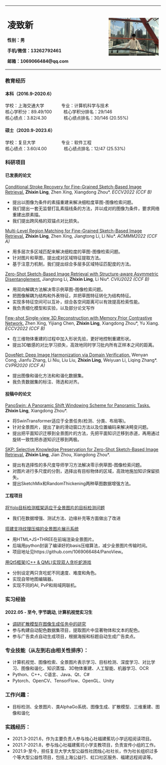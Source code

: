 <table border="0">
  <tr>
    <td width="65%">
      <h1>凌致新</h1>
     <p><b>性别：男</b></p>
      <p><b>手机/微信：13262792461</b></p>
      <p><b>邮箱：1069066484@qq.com</b></p>
    </td>
    <td width="35%">
      <img src="/onnet.jpg" width="100%">     
    </td>
  </tr>
</table>



### 教育经历
#### 本科（2016.9-2020.6）
学校：上海交通大学   &emsp; &emsp;  &nbsp; &nbsp; 专业：计算机科学与技术 <br/>
核心学积分：89.49/100 &emsp; &nbsp; &nbsp; 核心学积分排名：29/146  <br/>
核心绩点：3.82/4.30  &emsp; &emsp; &nbsp; &nbsp; 核心绩点排名：30/146 (20.55%)

#### 硕士（2020.9-2023.6）
学校：复旦大学      &emsp; &emsp;  &emsp;   &emsp;  &nbsp;  专业：软件工程 <br/>
核心绩点：3.60/4.00   &emsp; &emsp; &nbsp; &nbsp;  核心绩点排名：12/47 (25.53%) 


### 科研项目
#### 已发表的论文
[Conditional Stroke Recovery for Fine-Grained Sketch-Based Image Retrieval.](https://github.com/1069066484/PeronalOpenFiles/blob/main/%E9%99%84%E4%BB%B64-Conditional_Stroke_Recovery_for_Fine_Grained_Sketch_Based_Image_Retrieval.pdf) **Zhixin Ling**, Zhen Xing, Xiangdong Zhou\*. *ECCV2022 (CCF B)*
 - 提出以图像为条件的素描重建来解决细粒度草图-图像检索问题。
 - 我们提出一套无监督打乱素描线条的方法，并以成对的图像为条件，要求网络重建出原素描。
 - 我们提出跨风格的双锚点对比损失。

 [Multi-Level Region Matching for Fine-Grained Sketch-Based Image Retrieval.](https://github.com/1069066484/PeronalOpenFiles/blob/main/%E9%99%84%E4%BB%B61-ACMMM2022_Multi_Level_Region_Matching_for_Fine_Grained_Sketch_Based_Image_Retrieval.pdf) **Zhixin Ling**, Zhen Xing, Jiangtong Li, Li Niu\*. *ACMMM2022 (CCF A)*
 - 用多层次多区域匹配来解决细粒度的草图-图像检索问题。
 - 针对图片和草图，提出成对区域特征提取方法。
 - 基于注意力机制，我们提出综合多层多区域特征匹配度的方法。
 
 [Zero-Shot Sketch-Based Image Retrieval with Structure-aware Asymmetric Disentanglement.](https://github.com/1069066484/PeronalOpenFiles/blob/main/%E9%99%84%E4%BB%B62-CVIU2022_Zero_Shot_Sketch_Based_Image_Retrieval_with_Structure_aware_Asymmetric_Disentanglement.pdf) Jiangtong Li, **Zhixin Ling**, Li Niu\*. *CVIU2022 (CCF B)*
 - 用双向解耦方法解决零示例草图-图像检索问题。
 - 把图像解耦为结构和外表特征，并把草图特征转化为结构特征。
 - 实现多特征空间可以互补，综合各空间距离可以有效提高检索性能。
 - 我负责细化模型和实验，以及部分论文写作
 
  [Few-shot Single-view 3D Reconstruction with Memory Prior Contrastive Network.](https://github.com/1069066484/PeronalOpenFiles/blob/main/%E9%99%84%E4%BB%B69-ECCV22_Few_shot_Single_view_3D_Reconstruction_with_Memory_Prior_Contrastive_Network.pdf) Zhen Xing, Yijiang Chen, **Zhixin Ling**, Xiangdong Zhou\*, Yu Xiang.  *ECCV2022 (CCF B)*
 - 在三维物体重建的过程中加入形状先验，更好地控制重建形状。
 - 提出3D敏感的对比学习损失，高效地同时学习批内所有正样本之间的距离。


 
[DoveNet: Deep Image Harmonization via Domain Verification.](https://github.com/1069066484/PeronalOpenFiles/blob/main/%E9%99%84%E4%BB%B63-CVPR2020_DoveNet_Deep_Image_Harmonization_via_Domain_Verification.pdf) Wenyan Cong, Jianfu Zhang, Li Niu, Liu Liu, **Zhixin Ling**, Weiyuan Li, Liqing Zhang\*.  *CVPR2020 (CCF A)*
 - 提出图像和谐化方法和和谐化数据集。
 - 我负责数据集的标注、筛选和对齐。

#### 投稿中的论文
[PanoSwin: A Panoramic Shift Windowing Scheme for Panoramic Tasks.](https://github.com/1069066484/PeronalOpenFiles/blob/main/%E9%99%84%E4%BB%B65-PanoSwin_A_Panoramic_Shift_Windowing_Scheme_for_Panoramic_Tasks.pdf) **Zhixin Ling**, Xiangdong Zhou\*.
 - 将SwinTransformer适应于全景任务(检测、分类、布局等)。
 - 针对全景图片，提出了新的滑动窗口方法以及位置编码来解决畸变问题。
 - 提出把平面知识迁移到全景图片的方法，先把平面知识迁移到赤道，再用通过旋转一致性把赤道知识迁移到两极。

[SKP: Selective Knowledge Preservation for Zero-Shot Sketch-Based Image Retrieval.](https://github.com/1069066484/PeronalOpenFiles/blob/main/%E9%99%84%E4%BB%B66-Selective_Knowledge_Preservation_for_Zero_Shot_sketch_based_image_retrieval.pdf) **Zhixin Ling**, Jian Zhou, Xiangdong Zhou*.
 - 提出有选择性的多尺度导师学习方法解决零示例草图-图像检索问题。
 - 对图片进行多尺度的分割，选择出有目标物体的区域，高效地施加知识保留损失。
 - 提出SketchMix和RandomThickening两种草图数据增强方法。

#### 工程项目
[将Yolo目标检测框架适应于全景图片的目标检测问题](https://github.com/1069066484/PeronalOpenFiles/blob/main/%E9%99%84%E4%BB%B67-%E5%B0%86%E7%9B%AE%E6%A0%87%E6%A3%80%E6%B5%8B%E6%A1%86%E6%9E%B6%E9%80%82%E5%BA%94%E4%BA%8E%E5%85%A8%E6%99%AF%E5%9B%BE%E7%89%87%E7%9A%84%E7%9B%AE%E6%A0%87%E6%A3%80%E6%B5%8B%E9%97%AE%E9%A2%98.pptx)
 - 我们在数据增强、测试方法、边缘补充等方面做出了改进

 
[搭建支持纹理压缩的全景图片展示系统](https://github.com/1069066484/PanoView)
 - 用HTML+JS+THREE在前端渲染全景图片。 
 - 后端用python封装了编译好的basis压缩算法，减少全景图片传输时间。
 - 项目地址见https://github.com/1069066484/PanoView。

[用Qt5框架(C++ & QML)实现双人贪吃蛇游戏](https://github.com/1069066484/DoubleSnake)
 - 分别设定两只贪吃蛇不同速度、难度和角色。
 - 实现自带地图编辑器。
 - 实现不同的AI, PvP和局域网联机。




### 实习经验
#### 2022.05 - 至今, 字节跳动, 计算机视觉实习生
 - [调研扩散模型在图像生成任务中的研究](https://github.com/1069066484/PeronalOpenFiles/blob/main/%E9%99%84%E4%BB%B68-A_Simple_Survey_on_Diffusion_Models_for_Image_Synthesis_Since_2020.pdf)
 - 参与构建自动配色数据集项目，提取图片中显著物体和文本的配色。
 - 参与广告卖点自动生成项目，根据海报和标题自动生成广告卖点。

### 专业技能（从左到右由相关性排序）：
 - 计算机视觉、图像检索、全景图片表示学习、目标检测、深度学习、对比学习、图像和谐化、知识蒸馏、3D物体重建、人工智能、机器学习、OCR
 - Python、C++、C语言、Java、Qt、C#
 - Pytorch、OpenCV、TensorFlow、OpenGL、Unity

### 工作兴趣：
 - 目标检测、全景图片、类AlphaGo系统、图像生成、扩散模型、三维重建、图像和谐化

### 实践经历：
 - 2021.3-2021.6，作为主要负责人参与烛心社福建蕉坑小学远程阅读项目。
 - 2021.7-2021.8，参与烛心社福建蕉坑小学支教项目，负责宣传小组的工作。
 - 2021.9-至今，担任复旦大学大型公益性社团烛心社社长，作为社长组织过多个等大型公益性项目，包括上海公益行、虹口社区服务、福建远程阅读等。
